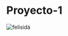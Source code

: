 # Proyecto-1


![felisidá](https://github.com/Carolina-MH/Proyecto-1/blob/main/Proyecto-1/img/felisida.gif)

